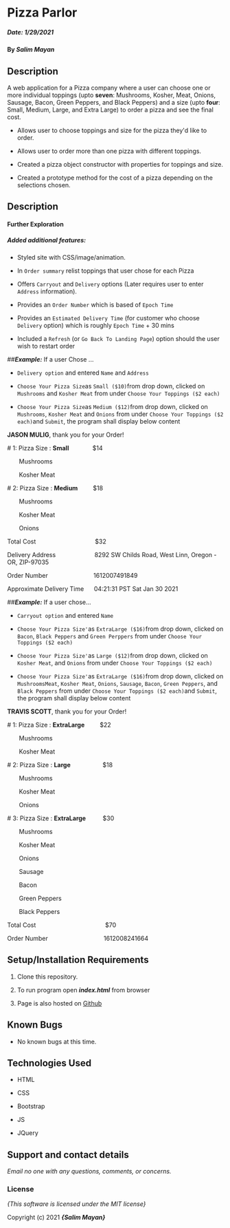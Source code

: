 # Pizza Parlor

##### Date: **1/29/2021**

  

#### By **_Salim Mayan_**

  

## Description

  

A web application for a Pizza company where a user can choose one or more individual toppings (upto **seven**: Mushrooms, Kosher, Meat, Onions, Sausage, Bacon, Green Peppers, and Black Peppers) and a size (upto **four**: Small, Medium, Large, and Extra Large) to order a pizza and see the final cost.

  

- Allows user to choose toppings and size for the pizza they'd like to order.

- Allows user to order more than one pizza with different toppings.

- Created a pizza object constructor with properties for toppings and size.

- Created a prototype method for the cost of a pizza depending on the selections chosen.

## Description

#### Further Exploration

##### Added additional features:

- Styled site with CSS/image/animation.

- In `Order summary` relist toppings that user chose for each Pizza

- Offers `Carryout` and `Delivery` options (Later requires user to enter `Address` information).

- Provides an `Order Number` which is based of `Epoch Time`

- Provides an `Estimated Delivery Time` (for customer who choose `Delivery` option) which is roughly `Epoch Time` + 30 mins

- Included a `Refresh` (or `Go Back To Landing Page`) option should the user wish to restart order

  

##_**Example:**_ If a user Chose ...

*  `Delivery option` and entered `Name` and `Address`

*  `Choose Your Pizza Size`as `Small ($10)`from drop down, clicked on `Mushrooms` and `Kosher Meat` from under `Choose Your Toppings ($2 each)`

*  `Choose Your Pizza Size`as `Medium ($12)`from drop down, clicked on `Mushrooms`, `Kosher Meat` and `Onions` from under `Choose Your Toppings ($2 each)`and `Submit`, the program shall display below content

  
  

**JASON MULIG**, thank you for your Order!

  
  

\# 1: Pizza Size : **Small**  &nbsp;  &nbsp;  &nbsp;&nbsp;  &nbsp;  &nbsp;  &nbsp;&nbsp;$14

&nbsp;  &nbsp;  &nbsp;  &nbsp;Mushrooms

&nbsp;  &nbsp;  &nbsp;  &nbsp;Kosher Meat

  

\# 2: Pizza Size : **Medium**  &nbsp;  &nbsp;  &nbsp;  &nbsp;&nbsp;$18

&nbsp;  &nbsp;  &nbsp;  &nbsp;Mushrooms

&nbsp;  &nbsp;  &nbsp;  &nbsp;Kosher Meat

&nbsp;  &nbsp;  &nbsp;  &nbsp;Onions

  

Total Cost &nbsp;  &nbsp;  &nbsp;  &nbsp;  &nbsp;  &nbsp;  &nbsp;  &nbsp;&nbsp;  &nbsp;  &nbsp;  &nbsp;&nbsp;&nbsp;  &nbsp;  &nbsp;  &nbsp;&nbsp;  &nbsp; $32

Delivery Address&nbsp;  &nbsp;&nbsp;  &nbsp;  &nbsp;  &nbsp;  &nbsp;&nbsp;  &nbsp;  &nbsp;  &nbsp;&nbsp;  &nbsp; 8292 SW Childs Road, West Linn, Oregon - OR, ZIP-97035

Order Number &nbsp;  &nbsp;  &nbsp;&nbsp;&nbsp;  &nbsp;  &nbsp;  &nbsp;  &nbsp;&nbsp;  &nbsp;  &nbsp;  &nbsp;&nbsp;  &nbsp; 1612007491849

Approximate Delivery Time&nbsp;  &nbsp;  &nbsp;&nbsp;04:21:31 PST Sat Jan 30 2021

  
  

##_**Example:**_ If a user chose...

*  `Carryout option` and entered `Name`

*  `Choose Your Pizza Size'`as `ExtraLarge ($16)`from drop down, clicked on `Bacon`, `Black Peppers` and `Green Perppers` from under `Choose Your Toppings ($2 each)`

*  `Choose Your Pizza Size'`as `Large ($12)`from drop down, clicked on `Kosher Meat`, and `Onions` from under `Choose Your Toppings ($2 each)`

*  `Choose Your Pizza Size'`as `ExtraLarge ($16)`from drop down, clicked on `MushroomsMeat`, `Kosher Meat`, `Onions`, `Sausage`, `Bacon`, `Green Peppers`, and `Black Peppers` from under `Choose Your Toppings ($2 each)`and `Submit`, the program shall display below content

  
  
  

**TRAVIS SCOTT**, thank you for your Order!

  
  

\# 1: Pizza Size : **ExtraLarge**  &nbsp;  &nbsp;  &nbsp;  &nbsp;&nbsp;$22

&nbsp;  &nbsp;  &nbsp;  &nbsp;Mushrooms

&nbsp;  &nbsp;  &nbsp;  &nbsp;Kosher Meat

  

\# 2: Pizza Size : **Large**  &nbsp;  &nbsp;  &nbsp;  &nbsp;  &nbsp;  &nbsp;&nbsp;&nbsp;&nbsp;&nbsp;&nbsp;&nbsp;&nbsp;$18

&nbsp;  &nbsp;  &nbsp;  &nbsp;Mushrooms

&nbsp;  &nbsp;  &nbsp;  &nbsp;Kosher Meat

&nbsp;  &nbsp;  &nbsp;  &nbsp;Onions

\# 3: Pizza Size : **ExtraLarge**  &nbsp;  &nbsp;  &nbsp;  &nbsp;  &nbsp;$30

&nbsp;  &nbsp;  &nbsp;  &nbsp;Mushrooms

&nbsp;  &nbsp;  &nbsp;  &nbsp;Kosher Meat

&nbsp;  &nbsp;  &nbsp;  &nbsp;Onions

&nbsp;  &nbsp;  &nbsp;  &nbsp;Sausage

&nbsp;  &nbsp;  &nbsp;  &nbsp;Bacon

&nbsp;  &nbsp;  &nbsp;  &nbsp;Green Peppers

&nbsp;  &nbsp;  &nbsp;  &nbsp;Black Peppers

  

Total Cost &nbsp;  &nbsp;  &nbsp;  &nbsp;  &nbsp;  &nbsp;  &nbsp;  &nbsp;  &nbsp;  &nbsp;  &nbsp;  &nbsp;  &nbsp;&nbsp;  &nbsp;  &nbsp;  &nbsp;&nbsp;&nbsp;  &nbsp;  &nbsp;  &nbsp;$70

Order Number &nbsp;  &nbsp;  &nbsp;  &nbsp;  &nbsp;  &nbsp;  &nbsp;  &nbsp;  &nbsp;  &nbsp;  &nbsp;  &nbsp;&nbsp;  &nbsp;  &nbsp;  &nbsp;&nbsp;&nbsp;1612008241664

  
  

## Setup/Installation Requirements

1. Clone this repository.

2. To run program open **_index.html_** from browser

3. Page is also hosted on [Github](https://rekjal.github.io/pizza-Parlor-E2-WW4)

  

## Known Bugs

  

* No known bugs at this time.

  

## Technologies Used

* HTML

* CSS

* Bootstrap

* JS

* JQuery

  

## Support and contact details

_Email no one with any questions, comments, or concerns._

  

### License

*{This software is licensed under the MIT license}*

Copyright (c) 2021 **_{Salim Mayan}_**